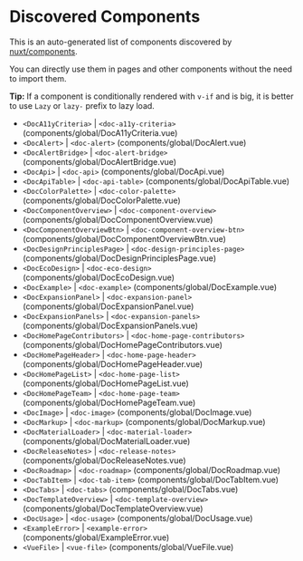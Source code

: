 # Discovered Components

This is an auto-generated list of components discovered by [nuxt/components](https://github.com/nuxt/components).

You can directly use them in pages and other components without the need to import them.

**Tip:** If a component is conditionally rendered with `v-if` and is big, it is better to use `Lazy` or `lazy-` prefix to lazy load.

- `<DocA11yCriteria>` | `<doc-a11y-criteria>` (components/global/DocA11yCriteria.vue)
- `<DocAlert>` | `<doc-alert>` (components/global/DocAlert.vue)
- `<DocAlertBridge>` | `<doc-alert-bridge>` (components/global/DocAlertBridge.vue)
- `<DocApi>` | `<doc-api>` (components/global/DocApi.vue)
- `<DocApiTable>` | `<doc-api-table>` (components/global/DocApiTable.vue)
- `<DocColorPalette>` | `<doc-color-palette>` (components/global/DocColorPalette.vue)
- `<DocComponentOverview>` | `<doc-component-overview>` (components/global/DocComponentOverview.vue)
- `<DocComponentOverviewBtn>` | `<doc-component-overview-btn>` (components/global/DocComponentOverviewBtn.vue)
- `<DocDesignPrinciplesPage>` | `<doc-design-principles-page>` (components/global/DocDesignPrinciplesPage.vue)
- `<DocEcoDesign>` | `<doc-eco-design>` (components/global/DocEcoDesign.vue)
- `<DocExample>` | `<doc-example>` (components/global/DocExample.vue)
- `<DocExpansionPanel>` | `<doc-expansion-panel>` (components/global/DocExpansionPanel.vue)
- `<DocExpansionPanels>` | `<doc-expansion-panels>` (components/global/DocExpansionPanels.vue)
- `<DocHomePageContributors>` | `<doc-home-page-contributors>` (components/global/DocHomePageContributors.vue)
- `<DocHomePageHeader>` | `<doc-home-page-header>` (components/global/DocHomePageHeader.vue)
- `<DocHomePageList>` | `<doc-home-page-list>` (components/global/DocHomePageList.vue)
- `<DocHomePageTeam>` | `<doc-home-page-team>` (components/global/DocHomePageTeam.vue)
- `<DocImage>` | `<doc-image>` (components/global/DocImage.vue)
- `<DocMarkup>` | `<doc-markup>` (components/global/DocMarkup.vue)
- `<DocMaterialLoader>` | `<doc-material-loader>` (components/global/DocMaterialLoader.vue)
- `<DocReleaseNotes>` | `<doc-release-notes>` (components/global/DocReleaseNotes.vue)
- `<DocRoadmap>` | `<doc-roadmap>` (components/global/DocRoadmap.vue)
- `<DocTabItem>` | `<doc-tab-item>` (components/global/DocTabItem.vue)
- `<DocTabs>` | `<doc-tabs>` (components/global/DocTabs.vue)
- `<DocTemplateOverview>` | `<doc-template-overview>` (components/global/DocTemplateOverview.vue)
- `<DocUsage>` | `<doc-usage>` (components/global/DocUsage.vue)
- `<ExampleError>` | `<example-error>` (components/global/ExampleError.vue)
- `<VueFile>` | `<vue-file>` (components/global/VueFile.vue)
